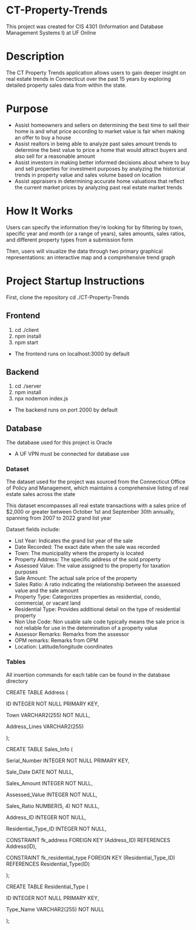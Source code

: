 # CT-Property-Trends
This project was created for CIS 4301 (Information and Database Management Systems I) at UF Online
# Description
The CT Property Trends application allows users to gain deeper insight on real estate trends in Connecticut over the past 15 years by exploring detailed property sales data from within the state. 

# Purpose 
* Assist homeowners and sellers on determining the best time to sell their home is and what price according to market value is fair when making an offer to buy a house
* Assist realtors in being able to  analyze past sales amount trends to determine the best value to price a home that would attract buyers and also sell for a reasonable amount
* Assist investors in making  better informed decisions about where to buy and sell properties for investment purposes by analyzing the historical trends in property value and sales volume based on location
* Assist appraisers in determining accurate home valuations that reflect the current market prices by analyzing past real estate market trends

# How It Works
Users can specify the information they’re looking for by filtering by town, specific year and month (or a range of years), sales amounts, sales ratios, and different property types from a submission form

Then, users will visualize the data through two primary graphical representations: an interactive map and a comprehensive trend graph

# Project Startup Instructions
First, clone the repository
cd ./CT-Property-Trends

## Frontend
1. cd ./client
2. npm install
3. npm start 
- The frontend runs on localhost:3000 by default

## Backend
1. cd ./server 
2. npm install
3. npx nodemon index.js
- The backend runs on port 2000 by default

## Database
The database used for this project is Oracle
- A UF VPN must be connected for database use

### Dataset
The dataset used for the project was sourced from the Connecticut Office of Policy and Management, which maintains a comprehensive listing of real estate sales across the state

This dataset encompasses all real estate transactions with a sales price of $2,000 or greater between October 1st and September 30th annually, spanning from 2007 to 2022 grand list year

Dataset fields include:
* List Year: Indicates the grand list year of the sale
* Date Recorded: The exact date when the sale was recorded
* Town: The municipality where the property is located
* Property Address: The specific address of the sold property
* Assessed Value: The value assigned to the property for taxation purposes
* Sale Amount: The actual sale price of the property
* Sales Ratio: A ratio indicating the relationship between the assessed value and the sale amount
* Property Type: Categorizes properties as residential, condo, commercial, or vacant land
* Residential Type: Provides additional detail on the type of residential property
* Non Use Code: Non usable sale code typically means the sale price is not reliable for use in the determination of a property value
* Assessor Remarks: Remarks from the assessor
* OPM remarks: Remarks from OPM
* Location: Latitude/longitude coordinates


### Tables
All insertion commands for each table can be found in the database directory

CREATE TABLE Address (

ID INTEGER NOT NULL PRIMARY KEY,

Town VARCHAR2(255) NOT NULL,

Address_Lines VARCHAR2(255)

);


CREATE TABLE Sales_Info (

Serial_Number INTEGER NOT NULL PRIMARY KEY,

Sale_Date DATE NOT NULL,

Sales_Amount INTEGER NOT NULL,

Assessed_Value INTEGER NOT NULL,

Sales_Ratio NUMBER(5, 4) NOT NULL,

Address_ID INTEGER NOT NULL,

Residential_Type_ID INTEGER NOT NULL,

CONSTRAINT fk_address FOREIGN KEY (Address_ID) REFERENCES Address(ID),

CONSTRAINT fk_residential_type FOREIGN KEY (Residential_Type_ID) REFERENCES Residential_Type(ID)

);


CREATE TABLE Residential_Type (

ID INTEGER NOT NULL PRIMARY KEY,

Type_Name VARCHAR2(255) NOT NULL

);

